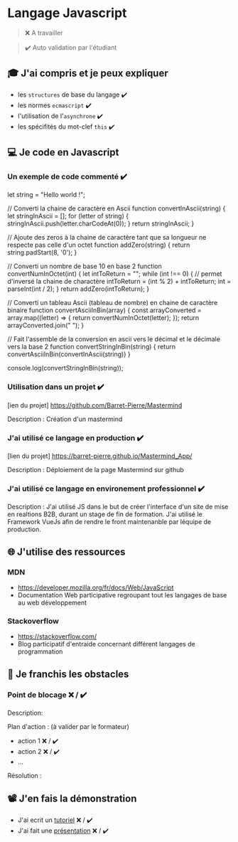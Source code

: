 # Langage Javascript

> ❌ A travailler

> ✔️ Auto validation par l'étudiant

## 🎓 J'ai compris et je peux expliquer

- les `structures` de base du langage ✔️
- les normes `ecmascript` ✔️
- l'utilisation de l'`asynchrone` ✔️
- les spécifités du mot-clef `this` ✔️

## 💻 Je code en Javascript

### Un exemple de code commenté ✔️

let string = "Hello world !";

// Converti la chaine de caractère en Ascii
function convertInAscii(string) {
  let stringInAscii = [];
  for (letter of string) {
    stringInAscii.push(letter.charCodeAt(0));
  }
  return stringInAscii;
}

// Ajoute des zeros à la chaine de caractère tant que sa longueur ne respecte pas celle d'un octet
function addZero(string) {
  return string.padStart(8, '0');
}

// Converti un nombre de base 10 en base 2
function convertNumInOctet(int) {
  let intToReturn = "";
  while (int !== 0) {
    // permet d'inversé la chaine de charactère
    intToReturn = (int % 2) + intToReturn;
    int = parseInt(int / 2);
  }
  return addZero(intToReturn);
}

// Converti un tableau Ascii (tableau de nombre) en chaine de caractère binaire
function convertAsciiInBin(array) {
  const arrayConverted = array.map((letter) => {
    return convertNumInOctet(letter);
  });
  return arrayConverted.join(" ");
}

// Fait l'assemble de la conversion en ascii vers le décimal et le décimale vers la base 2
function convertStringInBin(string) {
  return convertAsciiInBin(convertInAscii(string))
}

console.log(convertStringInBin(string));

### Utilisation dans un projet ✔️

[ien du projet] https://github.com/Barret-Pierre/Mastermind

Description : Création d'un mastermind 

### J'ai utilisé ce langage en production ✔️

[lien du projet] https://barret-pierre.github.io/Mastermind_App/

Description : Déploiement de la page Mastermind sur github

### J'ai utilisé ce langage en environement professionnel ✔️

Description : J'ai utilisé JS dans le but de créer l'interface d'un site de mise en realtions B2B, durant un stage de fin de formation. J'ai utilisé le Framework VueJs afin de rendre le front maintenanble par léquipe de production. 

## 🌐 J'utilise des ressources

### MDN

- https://developer.mozilla.org/fr/docs/Web/JavaScript
- Documentation Web participative regroupant tout les langages de base au web développement

### Stackoverflow

- https://stackoverflow.com/
- Blog participatif d'entraide concernant différent langages de programmation

## 🚧 Je franchis les obstacles

### Point de blocage ❌ / ✔️

Description:

Plan d'action : (à valider par le formateur)

- action 1 ❌ / ✔️
- action 2 ❌ / ✔️
- ...

Résolution :

## 📽️ J'en fais la démonstration

- J'ai ecrit un [tutoriel](...) ❌ / ✔️
- J'ai fait une [présentation](...) ❌ / ✔️


